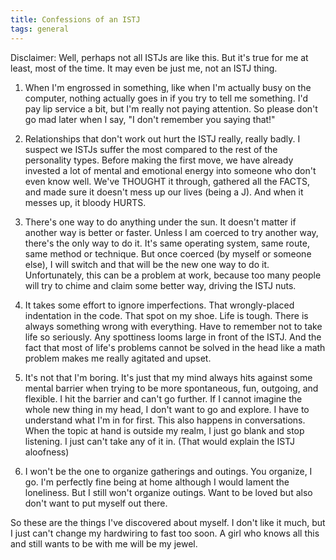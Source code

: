 ```yaml
---
title: Confessions of an ISTJ
tags: general
---
```


Disclaimer: Well, perhaps not all ISTJs are like this. But it's true for me at least, most of the time.
It may even be just me, not an ISTJ thing.

1. When I'm engrossed in something, like when I'm actually busy on the computer,
nothing actually goes in if you try to tell me something. I'd pay lip service a bit,
but I'm really not paying attention. So please don't go mad later when I say, "I don't remember you saying that!"

2. Relationships that don't work out hurt the ISTJ really, really badly. I suspect we ISTJs
suffer the most compared to the rest of the personality types. Before making the first move, we have already invested
a lot of mental and emotional energy into someone who don't even know well. We've THOUGHT it through, gathered all
the FACTS, and made sure it doesn't mess up our lives (being a J). And when it messes up, it bloody HURTS.

3. There's one way to do anything under the sun. It doesn't matter if another way is better or faster. Unless I am coerced to try another way, there's the only way to do it. It's same operating system, same route, same method or technique.
But once coerced (by myself or someone else), I will switch and that will be the new one way to do it.
Unfortunately, this can be a problem at work, because too many people will try to chime and claim some better way, driving
the ISTJ nuts.

4. It takes some effort to ignore imperfections. That wrongly-placed indentation in the code.
That spot on my shoe. Life is tough. There is always something wrong with everything. Have to
remember not to take life so seriously. Any spottiness looms large in front of the ISTJ. And the
fact that most of life's problems cannot be solved in the head like a math problem makes me really
agitated and upset.

5. It's not that I'm boring. It's just that my mind always hits against some mental barrier when
trying to be more spontaneous, fun, outgoing, and flexible. I hit the barrier and can't go further. If I cannot
imagine the whole new thing in my head, I don't want to go and explore. I have to understand what I'm in for first.
This also happens in conversations. When the topic at hand is outside my realm, I just go blank and stop listening. I just
can't take any of it in. (That would explain the ISTJ aloofness)

6. I won't be the one to organize gatherings and outings. You organize, I go. I'm perfectly fine
being at home although I would lament the loneliness. But I still won't organize outings.
Want to be loved but also don't want to put myself out there.

So these are the things I've discovered about myself. I don't like it much, but I just can't change my hardwiring to fast too soon. A girl who knows all this and still wants to be with me will be my jewel.
